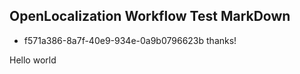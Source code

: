 ## OpenLocalization Workflow Test MarkDown
* f571a386-8a7f-40e9-934e-0a9b0796623b 
thanks!

Hello world